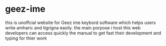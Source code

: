 # geez-ime
this is unoffcial website for Geez ime keybord software which helps users write amharic and tigrigna easily.
the main porpose i host this web developers can access quickly the manual to get fast their development and typing for thier work
